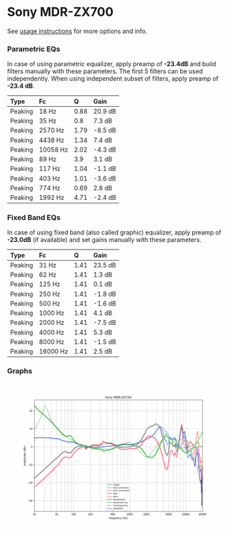 # Sony MDR-ZX700
See [usage instructions](https://github.com/jaakkopasanen/AutoEq#usage) for more options and info.

### Parametric EQs
In case of using parametric equalizer, apply preamp of **-23.4dB** and build filters manually
with these parameters. The first 5 filters can be used independently.
When using independent subset of filters, apply preamp of **-23.4 dB**.

| Type    | Fc       |    Q | Gain    |
|:--------|:---------|:-----|:--------|
| Peaking | 18 Hz    | 0.88 | 20.9 dB |
| Peaking | 35 Hz    | 0.8  | 7.3 dB  |
| Peaking | 2570 Hz  | 1.79 | -8.5 dB |
| Peaking | 4438 Hz  | 1.34 | 7.4 dB  |
| Peaking | 10058 Hz | 2.02 | -4.3 dB |
| Peaking | 89 Hz    | 3.9  | 3.1 dB  |
| Peaking | 117 Hz   | 1.04 | -1.1 dB |
| Peaking | 403 Hz   | 1.01 | -3.6 dB |
| Peaking | 774 Hz   | 0.69 | 2.8 dB  |
| Peaking | 1992 Hz  | 4.71 | -2.4 dB |

### Fixed Band EQs
In case of using fixed band (also called graphic) equalizer, apply preamp of **-23.0dB**
(if available) and set gains manually with these parameters.

| Type    | Fc       |    Q | Gain    |
|:--------|:---------|:-----|:--------|
| Peaking | 31 Hz    | 1.41 | 23.5 dB |
| Peaking | 62 Hz    | 1.41 | 1.3 dB  |
| Peaking | 125 Hz   | 1.41 | 0.1 dB  |
| Peaking | 250 Hz   | 1.41 | -1.8 dB |
| Peaking | 500 Hz   | 1.41 | -1.6 dB |
| Peaking | 1000 Hz  | 1.41 | 4.1 dB  |
| Peaking | 2000 Hz  | 1.41 | -7.5 dB |
| Peaking | 4000 Hz  | 1.41 | 5.3 dB  |
| Peaking | 8000 Hz  | 1.41 | -1.5 dB |
| Peaking | 16000 Hz | 1.41 | 2.5 dB  |

### Graphs
![](./Sony%20MDR-ZX700.png)
